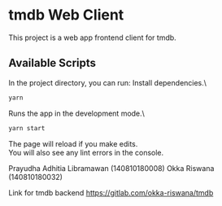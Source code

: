 # tmdb Web Client

This project is a web app frontend client for tmdb.

## Available Scripts

In the project directory, you can run:
Install dependencies.\

  ```cmd
  yarn
  ```
Runs the app in the development mode.\

  ```cmd
  yarn start
  ```

The page will reload if you make edits.\
You will also see any lint errors in the console.

Prayudha Adhitia Libramawan (140810180008)
Okka Riswana (140810180032)

Link for tmdb backend
https://gitlab.com/okka-riswana/tmdb